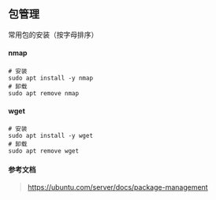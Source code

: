 ## 包管理
常用包的安装（按字母排序）

#### nmap 
```shell
# 安装
sudo apt install -y nmap
# 卸载
sudo apt remove nmap
```

#### wget
```shell
# 安装
sudo apt install -y wget
# 卸载
sudo apt remove wget
```

#### 参考文档
> https://ubuntu.com/server/docs/package-management